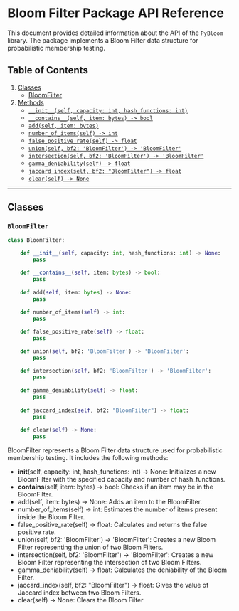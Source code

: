 # Bloom Filter Package API Reference

This document provides detailed information about the API of the `PyBloom` library. The package implements a Bloom Filter data structure for probabilistic membership testing.

## Table of Contents

1. [Classes](#classes)
   - [BloomFilter](#bloomfilter)
2. [Methods](#methods)
   - [`__init__(self, capacity: int, hash_functions: int)`](#initself-capacity-int-hash_functions-int)
   - [`__contains__(self, item: bytes) -> bool`](#containsself-item-bytes-bool)
   - [`add(self, item: bytes)`](#addself-item-bytes)
   - [`number_of_items(self) -> int`](#number_of_itemsself-int)
   - [`false_positive_rate(self) -> float`](#false_positive_rateself-float)
   - [`union(self, bf2: 'BloomFilter') -> 'BloomFilter'`](#unionself-bf2-bloomfilter-bloomfilter)
   - [`intersection(self, bf2: 'BloomFilter') -> 'BloomFilter'`](#intersectionself-bf2-bloomfilter-bloomfilter)
   - [`gamma_deniability(self) -> float`](#gamma_deniabilityself)
   - [`jaccard_index(self, bf2: "BloomFilter") -> float`](#jaccard_indexself-bf2-bloomfilter-bloomfilter)
   - [`clear(self) -> None`](#clearself)

---

## Classes

### `BloomFilter`

```python
class BloomFilter:

    def __init__(self, capacity: int, hash_functions: int) -> None:
        pass

    def __contains__(self, item: bytes) -> bool:
        pass
        
    def add(self, item: bytes) -> None:
        pass
    
    def number_of_items(self) -> int:
        pass

    def false_positive_rate(self) -> float:
        pass

    def union(self, bf2: 'BloomFilter') -> 'BloomFilter':
        pass

    def intersection(self, bf2: 'BloomFilter') -> 'BloomFilter':
        pass
        
    def gamma_deniability(self) -> float:
        pass
    
    def jaccard_index(self, bf2: "BloomFilter") -> float:
        pass
        
    def clear(self) -> None:
        pass
```

BloomFilter represents a Bloom Filter data structure used for probabilistic membership testing. It includes the following methods:

 - __init__(self, capacity: int, hash_functions: int) -> None: Initializes a new BloomFilter with the specified capacity and number of hash_functions.
 - __contains__(self, item: bytes) -> bool: Checks if an item may be in the BloomFilter.
 - add(self, item: bytes) -> None: Adds an item to the BloomFilter.
 - number_of_items(self) -> int: Estimates the number of items present inside the Bloom Filter.
 - false_positive_rate(self) -> float: Calculates and returns the false positive rate.
 - union(self, bf2: 'BloomFilter') -> 'BloomFilter': Creates a new Bloom Filter representing the union of two Bloom Filters.
 - intersection(self, bf2: 'BloomFilter') -> 'BloomFilter': Creates a new Bloom Filter representing the intersection of two Bloom Filters.
 - gamma_deniability(self) -> float: Calculates the deniability of the Bloom Filter.
 - jaccard_index(self, bf2: "BloomFilter") -> float: Gives the value of Jaccard index between two Bloom Filters.
 - clear(self) -> None: Clears the Bloom Filter